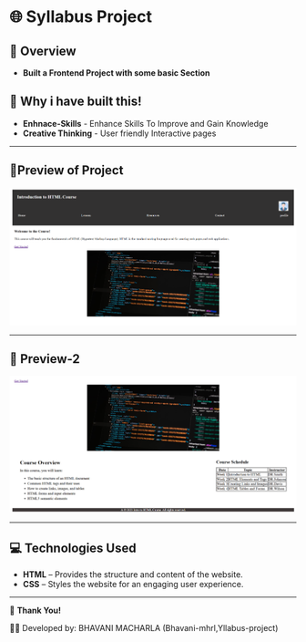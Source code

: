 # 🌐 Syllabus Project

## 📌 **Overview**

- **Built a Frontend Project with some basic Section**

## 🔑 Why i have built this!

- **Enhnace-Skills** - Enhance Skills To Improve and Gain Knowledge
- **Creative Thinking** - User friendly Interactive pages 

---


## 📸Preview of Project

![Project view](https://github.com/bhavani-mhrl/syllabus-project/blob/94955397cce74c7ec37b8828bcfea79f9cbb9156/Screenshot%202025-09-24%20103459.png)

---

## 📌 Preview-2

![Project Preview 2](https://github.com/bhavani-mhrl/syllabus-project/blob/c4bc29721dbfcc35dd15757d8480c0f0f23675e7/Screenshot%202025-09-24%20103514.png)

---

## 💻 Technologies Used

- **HTML** – Provides the structure and content of the website.
- **CSS** – Styles the website for an engaging user experience.
---


🙌 **Thank You!**

👩‍💻 Developed by: BHAVANI MACHARLA (Bhavani-mhrl,Yllabus-project)

